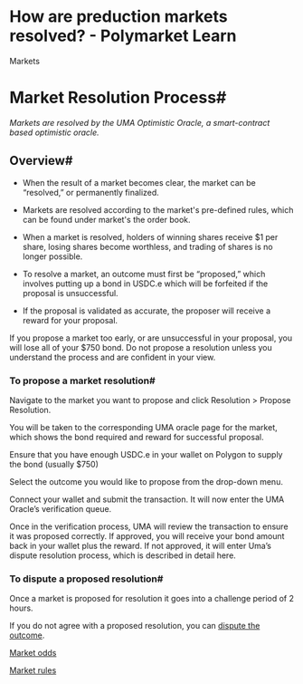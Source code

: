 # How are preduction markets resolved? - Polymarket Learn

Markets

# Market Resolution Process#

_Markets are resolved by the UMA Optimistic Oracle, a smart-contract based optimistic oracle._

## Overview#

  * When the result of a market becomes clear, the market can be “resolved,” or permanently finalized.

  * Markets are resolved according to the market's pre-defined rules, which can be found under market's the order book.

  * When a market is resolved, holders of winning shares receive $1 per share, losing shares become worthless, and trading of shares is no longer possible.

  * To resolve a market, an outcome must first be “proposed,” which involves putting up a bond in USDC.e which will be forfeited if the proposal is unsuccessful.

  * If the proposal is validated as accurate, the proposer will receive a reward for your proposal.




If you propose a market too early, or are unsuccessful in your proposal, you will lose all of your $750 bond. Do not propose a resolution unless you understand the process and are confident in your view.

### To propose a market resolution#

Navigate to the market you want to propose and click Resolution > Propose Resolution.

You will be taken to the corresponding UMA oracle page for the market, which shows the bond required and reward for successful proposal.

Ensure that you have enough USDC.e in your wallet on Polygon to supply the bond (usually $750)

Select the outcome you would like to propose from the drop-down menu.

Connect your wallet and submit the transaction. It will now enter the UMA Oracle’s verification queue.

Once in the verification process, UMA will review the transaction to ensure it was proposed correctly. If approved, you will receive your bond amount back in your wallet plus the reward. If not approved, it will enter Uma’s dispute resolution process, which is described in detail here.

### To dispute a proposed resolution#

Once a market is proposed for resolution it goes into a challenge period of 2 hours.

If you do not agree with a proposed resolution, you can [dispute the outcome](/docs/guides/markets/dispute).

[Market odds](/docs/guides/trading/how-are-prices-calculated/)

[Market rules](/docs/guides/markets/how-are-markets-clarified/)

[](https://x.com/polymarket)[](https://discord.gg/polymarket)[](https://github.com/polymarket)

[](https://github.com/polymarket/learn/blob/main/pages/docs/guides/markets/how-are-markets-resolved.mdx)